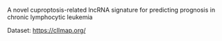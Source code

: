 A novel cuproptosis-related lncRNA signature for predicting prognosis in chronic lymphocytic leukemia

Dataset: https://cllmap.org/
